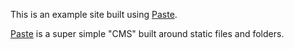 This is an example site built using [Paste](https://github.com/paste/Paste).

[Paste](https://github.com/paste/Paste) is a super simple "CMS" built around static files and folders.

